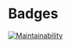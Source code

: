 # Badges

[![Maintainability](https://api.codeclimate.com/v1/badges/f0ccd7d465997bfc08c0/maintainability)](https://codeclimate.com/github/Mithrarin/java-project-61/maintainability)

